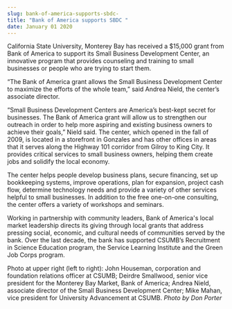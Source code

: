 ```yaml
---
slug: bank-of-america-supports-sbdc-
title: "Bank of America supports SBDC "
date: January 01 2020
---
```


 
<p>
  California State University, Monterey Bay has received a $15,000 grant from
  Bank of America to support its Small Business Development Center, an
  innovative program that provides counseling and training to small businesses
  or people who are trying to start them.
</p>
<p>
  “The Bank of America grant allows the Small Business Development Center to
  maximize the efforts of the whole team,” said Andrea Nield, the center’s
  associate director.
</p>
<p>
  “Small Business Development Centers are America’s best-kept secret for
  businesses. The Bank of America grant will allow us to strengthen our outreach
  in order to help more aspiring and existing business owners to achieve their
  goals,” Nield said. The center, which opened in the fall of 2009, is located
  in a storefront in Gonzales and has other offices in areas that it serves
  along the Highway 101 corridor from Gilroy to King City. It provides critical
  services to small business owners, helping them create jobs and solidify the
  local economy.
</p>
<p>
  The center helps people develop business plans, secure financing, set up
  bookkeeping systems, improve operations, plan for expansion, project cash
  flow, determine technology needs and provide a variety of other services
  helpful to small businesses. In addition to the free one-on-one consulting,
  the center offers a variety of workshops and seminars.
</p>
<p>
  Working in partnership with community leaders, Bank of America's local market
  leadership directs its giving through local grants that address pressing
  social, economic, and cultural needs of communities served by the bank. Over
  the last decade, the bank has supported CSUMB’s Recruitment in Science
  Education program, the Service Learning Institute and the Green Job Corps
  program.
</p>
<p>
  Photo at upper right (left to right): John Houseman, corporation and
  foundation relations officer at CSUMB; Deirdre Smallwood, senior vice
  president for the Monterey Bay Market, Bank of America; Andrea Nield,
  associate director of the Small Business Development Center; Mike Mahan, vice
  president for University Advancement at CSUMB. <em>Photo by Don Porter</em>
</p>
 
